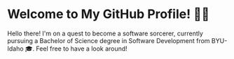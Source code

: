 # Welcome to My GitHub Profile! 🧙‍♂

Hello there! I'm on a quest to become a software sorcerer, currently pursuing a Bachelor of Science degree in Software Development from BYU-Idaho 🎓. Feel free to have a look around!
